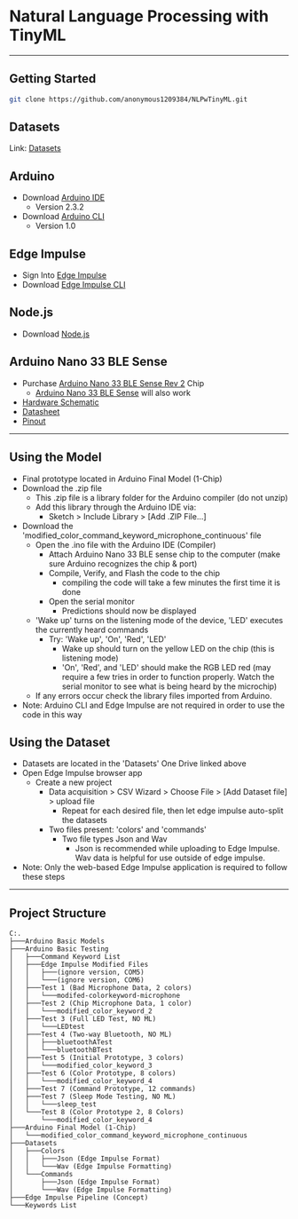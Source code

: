 # Natural Language Processing with TinyML
------------
## Getting Started
```bash
git clone https://github.com/anonymous1209384/NLPwTinyML.git
```
## Datasets
Link: [Datasets](https://1drv.ms/f/s!AoAEgHMTsMeSa92RX1ObIkhsVbU?e=f5XDOL)
## Arduino
- Download [Arduino IDE](https://www.arduino.cc/en/software)
  - Version 2.3.2
- Download [Arduino CLI](https://arduino.github.io/arduino-cli/1.0/installation/)
  - Version 1.0
## Edge Impulse
- Sign Into [Edge Impulse](https://edgeimpulse.com/)
- Download [Edge Impulse CLI](https://docs.edgeimpulse.com/docs/tools/edge-impulse-cli/cli-installation)
## Node.js
- Download [Node.js](https://nodejs.org/en/)
## Arduino Nano 33 BLE Sense
- Purchase [Arduino Nano 33 BLE Sense Rev 2](https://store-usa.arduino.cc/products/nano-33-ble-sense-rev2) Chip
  - [Arduino Nano 33 BLE Sense](https://store-usa.arduino.cc/products/arduino-nano-33-ble-sense) will also work
- [Hardware Schematic](https://docs.arduino.cc/resources/schematics/ABX00069-schematics.pdf)
- [Datasheet](https://docs.arduino.cc/resources/datasheets/ABX00069-datasheet.pdf)
- [Pinout](https://docs.arduino.cc/resources/pinouts/ABX00069-full-pinout.pdf)
------------
## Using the Model
- Final prototype located in Arduino Final Model (1-Chip)
- Download the .zip file
  - This .zip file is a library folder for the Arduino compiler (do not unzip)
  - Add this library through the Arduino IDE via:
    - Sketch > Include Library > [Add .ZIP File...]
- Download the 'modified_color_command_keyword_microphone_continuous' file
  - Open the .ino file with the Arduino IDE (Compiler)
    - Attach Arduino Nano 33 BLE sense chip to the computer (make sure Arduino recognizes the chip & port)
    - Compile, Verify, and Flash the code to the chip
      - compiling the code will take a few minutes the first time it is done
    - Open the serial monitor
      - Predictions should now be displayed
  - 'Wake up' turns on the listening mode of the device, 'LED' executes the currently heard commands
    - Try: 'Wake up', 'On', 'Red', 'LED'
      - Wake up should turn on the yellow LED on the chip (this is listening mode)
      - 'On', 'Red', and 'LED' should make the RGB LED red (may require a few tries in order to function properly. Watch the serial monitor to see what is being heard by the microchip)
  - If any errors occur check the library files imported from Arduino.
- Note: Arduino CLI and Edge Impulse are not required in order to use the code in this way
## Using the Dataset
- Datasets are located in the 'Datasets' One Drive linked above
- Open Edge Impulse browser app
  - Create a new project
    - Data acquisition > CSV Wizard > Choose File > [Add Dataset file] > upload file
      - Repeat for each desired file, then let edge impulse auto-split the datasets
    - Two files present: 'colors' and 'commands'
      - Two file types Json and Wav
        - Json is recommended while uploading to Edge Impulse. Wav data is helpful for use outside of edge impulse.
- Note: Only the web-based Edge Impulse application is required to follow these steps
----------
## Project Structure
```.
C:.
├───Arduino Basic Models
├───Arduino Basic Testing
│   ├───Command Keyword List
│   ├───Edge Impulse Modified Files
│   │   ├───(ignore version, COM5)
│   │   └───(ignore version, COM6)
│   ├───Test 1 (Bad Microphone Data, 2 colors)
│   │   └───modifed-colorkeyword-microphone
│   ├───Test 2 (Chip Microphone Data, 1 color)
│   │   └───modified_color_keyword_2
│   ├───Test 3 (Full LED Test, NO ML)
│   │   └───LEDtest
│   ├───Test 4 (Two-way Bluetooth, NO ML)
│   │   ├───bluetoothATest
│   │   └───bluetoothBTest
│   ├───Test 5 (Initial Prototype, 3 colors)
│   │   └───modified_color_keyword_3
│   ├───Test 6 (Color Prototype, 8 colors)
│   │   └───modified_color_keyword_4
│   ├───Test 7 (Command Prototype, 12 commands)
│   ├───Test 7 (Sleep Mode Testing, NO ML)
│   │   └───sleep_test
│   └───Test 8 (Color Prototype 2, 8 Colors)
│       └───modified_color_keyword_4
├───Arduino Final Model (1-Chip)
│   └───modified_color_command_keyword_microphone_continuous
├───Datasets
│   ├───Colors
│   │   ├───Json (Edge Impulse Format)
│   │   └───Wav (Edge Impulse Formatting)
│   └───Commands
│       ├───Json (Edge Impulse Format)
│       └───Wav (Edge Impulse Formatting)
├───Edge Impulse Pipeline (Concept)
└───Keywords List
```
